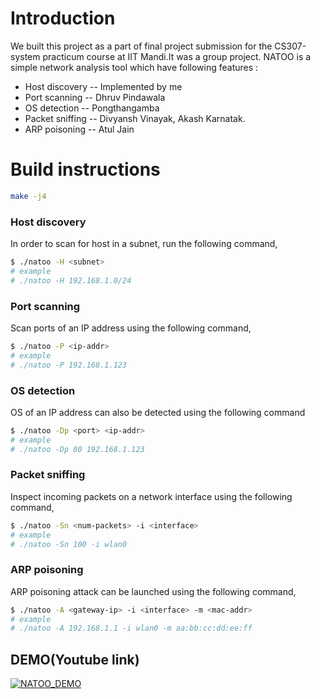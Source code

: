 # Introduction 

We built this project as a part of final project submission for the CS307-system practicum course at IIT Mandi.It was a group project. 
NATOO is a simple network analysis tool which have following features : 
* Host discovery  -- Implemented by me
* Port scanning -- Dhruv Pindawala
* OS detection -- Pongthangamba
* Packet sniffing -- Divyansh Vinayak, Akash Karnatak. 
* ARP poisoning -- Atul Jain

# Build instructions
```sh
make -j4
```
### Host discovery
In order to scan for host in a subnet, run the following command,

```sh
$ ./natoo -H <subnet>
# example
# ./natoo -H 192.168.1.0/24
```

### Port scanning
Scan ports of an IP address using the following command,

```sh
$ ./natoo -P <ip-addr>
# example
# ./natoo -P 192.168.1.123
```

### OS detection
OS of an IP address can also be detected using the following command

```sh
$ ./natoo -Dp <port> <ip-addr>
# example
# ./natoo -Dp 80 192.168.1.123
```

### Packet sniffing
Inspect incoming packets on a network interface using the following command,

```sh
$ ./natoo -Sn <num-packets> -i <interface>
# example
# ./natoo -Sn 100 -i wlan0
```

### ARP poisoning
ARP poisoning attack can be launched using the following command,

```sh
$ ./natoo -A <gateway-ip> -i <interface> -m <mac-addr>
# example
# ./natoo -A 192.168.1.1 -i wlan0 -m aa:bb:cc:dd:ee:ff
```


## DEMO(Youtube link)
[![NATOO_DEMO](https://img.youtube.com/vi/VnPW55QBpJ4/0.jpg)](https://www.youtube.com/watch?v=VnPW55QBpJ4)
